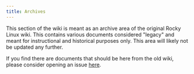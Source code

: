 ```yaml
---
title: Archives
---
```


This section of the wiki is meant as an archive area of the original Rocky
Linux wiki. This contains various documents considered "legacy" and meant
for instructional and historical purposes only. This area will likely not
be updated any further.

If you find there are documents that should be here from the old wiki,
please consider opening an issue [here](https://github.com/rocky-linux/wiki.rockylinux.org/issues).
